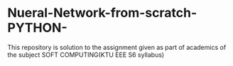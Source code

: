 # Nueral-Network-from-scratch-PYTHON-
This repository is solution to the assignment given as part of academics of the subject SOFT COMPUTING(KTU EEE S6 syllabus)
